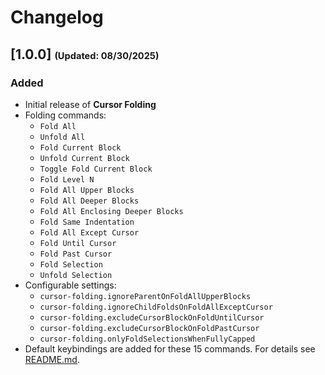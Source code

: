 # Changelog

## **[1.0.0]** <small><small>(Updated: 08/30/2025)</small></small>
### Added
- Initial release of  **Cursor Folding**
- Folding commands:
  - `Fold All`
  - `Unfold All`
  - `Fold Current Block`
  - `Unfold Current Block`
  - `Toggle Fold Current Block`
  - `Fold Level N` 
  - `Fold All Upper Blocks` 
  - `Fold All Deeper Blocks`
  - `Fold All Enclosing Deeper Blocks`
  - `Fold Same Indentation` 
  - `Fold All Except Cursor`
  - `Fold Until Cursor` 
  - `Fold Past Cursor`
  - `Fold Selection`
  - `Unfold Selection`
- Configurable settings:
  - `cursor-folding.ignoreParentOnFoldAllUpperBlocks`
  - `cursor-folding.ignoreChildFoldsOnFoldAllExceptCursor`
  - `cursor-folding.excludeCursorBlockOnFoldUntilCursor`
  - `cursor-folding.excludeCursorBlockOnFoldPastCursor`
  - `cursor-folding.onlyFoldSelectionsWhenFullyCapped`
- Default keybindings are added for these 15 commands. For details see [README.md](README.md).
